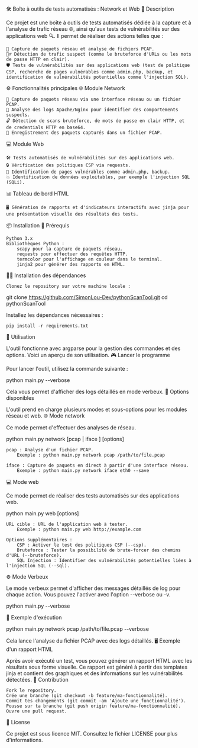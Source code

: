 ﻿🛠️ Boîte à outils de tests automatisés : Network et Web
📜 Description

Ce projet est une boîte à outils de tests automatisés dédiée à la capture et à l'analyse de trafic réseau 🌐, ainsi qu'aux tests de vulnérabilités sur des applications web 🔍. Il permet de réaliser des actions telles que :

    🚨 Capture de paquets réseau et analyse de fichiers PCAP.
    🕵️‍♂️ Détection de trafic suspect (comme le bruteforce d'URLs ou les mots de passe HTTP en clair).
    🛡️ Tests de vulnérabilités sur des applications web (test de politique CSP, recherche de pages vulnérables comme admin.php, backup, et identification de vulnérabilités potentielles comme l'injection SQL).

⚙️ Fonctionnalités principales
🌐 Module Network

    📡 Capture de paquets réseau via une interface réseau ou un fichier PCAP.
    📜 Analyse des logs Apache/Nginx pour identifier des comportements suspects.
    🔓 Détection de scans bruteforce, de mots de passe en clair HTTP, et de credentials HTTP en base64.
    💾 Enregistrement des paquets capturés dans un fichier PCAP.

💻 Module Web

    🛠️ Tests automatisés de vulnérabilités sur des applications web.
    🔒 Vérification des politiques CSP via requests.
    🚪 Identification de pages vulnérables comme admin.php, backup.
    💥 Identification de données exploitables, par exemple l'injection SQL (SQLi).

📊 Tableau de bord HTML

    🖥️ Génération de rapports et d'indicateurs interactifs avec jinja pour une présentation visuelle des résultats des tests.

📦 Installation
🚀 Prérequis

    Python 3.x
    Bibliothèques Python :
        scapy pour la capture de paquets réseau.
        requests pour effectuer des requêtes HTTP.
        termcolor pour l'affichage en couleur dans le terminal.
        jinja2 pour générer des rapports en HTML.

🧑‍💻 Installation des dépendances

    Clonez le repository sur votre machine locale :

git clone https://github.com/SimonLou-Dev/pythonScanTool.git
cd pythonScanTool

Installez les dépendances nécessaires :

    pip install -r requirements.txt

🚀 Utilisation

L'outil fonctionne avec argparse pour la gestion des commandes et des options. Voici un aperçu de son utilisation.
🎮 Lancer le programme

Pour lancer l'outil, utilisez la commande suivante :

python main.py --verbose

Cela vous permet d'afficher des logs détaillés en mode verbeux.
📝 Options disponibles

L'outil prend en charge plusieurs modes et sous-options pour les modules réseau et web.
🌐 Mode network

Ce mode permet d'effectuer des analyses de réseau.

python main.py network [pcap | iface ] [options]

    pcap : Analyse d'un fichier PCAP.
        Exemple : python main.py network pcap /path/to/file.pcap

    iface : Capture de paquets en direct à partir d'une interface réseau.
        Exemple : python main.py network iface eth0 --save


💻 Mode web

Ce mode permet de réaliser des tests automatisés sur des applications web.

python main.py web [options]

    URL cible : URL de l'application web à tester.
        Exemple : python main.py web http://example.com

    Options supplémentaires :
        CSP : Activer le test des politiques CSP (--csp).
        Bruteforce : Tester la possibilité de brute-forcer des chemins d'URL (--bruteforce).
        SQL Injection : Identifier des vulnérabilités potentielles liées à l'injection SQL (--sql).

⚙️ Mode Verbeux

Le mode verbeux permet d'afficher des messages détaillés de log pour chaque action. Vous pouvez l'activer avec l'option --verbose ou -v.

python main.py --verbose

📑 Exemple d'exécution

python main.py network pcap /path/to/file.pcap --verbose

Cela lance l'analyse du fichier PCAP avec des logs détaillés.
🖥️ Exemple d'un rapport HTML

Après avoir exécuté un test, vous pouvez générer un rapport HTML avec les résultats sous forme visuelle. Ce rapport est généré à partir des templates jinja et contient des graphiques et des informations sur les vulnérabilités détectées.
🤝 Contribution

    Fork le repository.
    Crée une branche (git checkout -b feature/ma-fonctionnalité).
    Commit tes changements (git commit -am 'Ajoute une fonctionnalité').
    Pousse sur ta branche (git push origin feature/ma-fonctionnalité).
    Ouvre une pull request.

📄 License

Ce projet est sous licence MIT. Consultez le fichier LICENSE pour plus d'informations.
